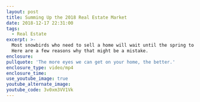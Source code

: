 ```yaml
---
layout: post
title: Summing Up the 2018 Real Estate Market
date: 2018-12-17 22:31:00
tags:
  - Real Estate
excerpt: >-
  Most snowbirds who need to sell a home will wait until the spring to do so.
  Here are a few reasons why that might be a mistake.
enclosure:
pullquote: 'The more eyes we can get on your home, the better.'
enclosure_type: video/mp4
enclosure_time:
use_youtube_image: true
youtube_alternate_image:
youtube_code: 3v0xm3VV1Vk
---
```

